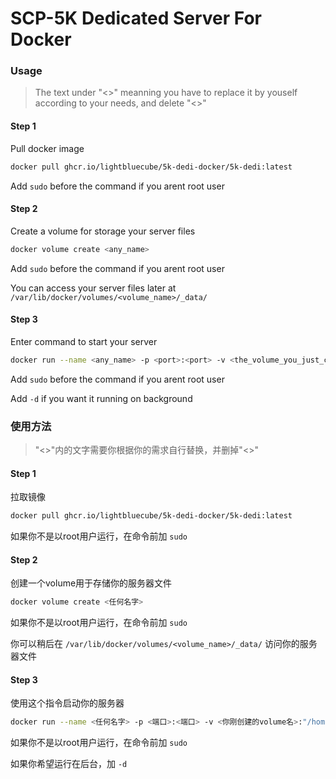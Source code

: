 # SCP-5K Dedicated Server For Docker

### Usage

> The text under "<>" meanning you have to replace it by youself according to your needs, and delete "<>"

#### Step 1

Pull docker image

```bash
docker pull ghcr.io/lightbluecube/5k-dedi-docker/5k-dedi:latest
```

Add `sudo` before the command if you arent root user

#### Step 2

Create a volume for storage your server files

```bash
docker volume create <any_name>
```

Add `sudo` before the command if you arent root user

You can access your server files later at `/var/lib/docker/volumes/<volume_name>/_data/`

#### Step 3

Enter command to start your server

```bash
docker run --name <any_name> -p <port>:<port> -v <the_volume_you_just_created>:"/home/5k/Steam/steamapps/common/SCP Pandemic Dedicated Server" ghcr.io/lightbluecube/5k-dedi-docker/5k-dedi
```

Add `sudo` before the command if you arent root user

Add `-d` if you want it running on background

### 使用方法

> "<>"内的文字需要你根据你的需求自行替换，并删掉"<>"

#### Step 1

拉取镜像

```bash
docker pull ghcr.io/lightbluecube/5k-dedi-docker/5k-dedi:latest
```

如果你不是以root用户运行，在命令前加 `sudo`

#### Step 2

创建一个volume用于存储你的服务器文件

```bash
docker volume create <任何名字>
```

如果你不是以root用户运行，在命令前加 `sudo`

你可以稍后在 `/var/lib/docker/volumes/<volume_name>/_data/` 访问你的服务器文件

#### Step 3

使用这个指令启动你的服务器

```bash
docker run --name <任何名字> -p <端口>:<端口> -v <你刚创建的volume名>:"/home/5k/Steam/steamapps/common/SCP Pandemic Dedicated Server" ghcr.io/lightbluecube/5k-dedi-docker/5k-dedi
```

如果你不是以root用户运行，在命令前加 `sudo`

如果你希望运行在后台，加 `-d`
